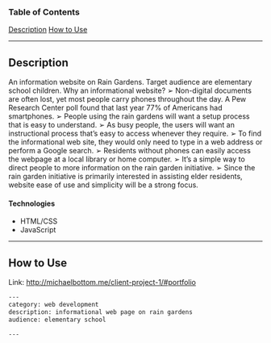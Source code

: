 ### Table of Contents

[Description]()
[How to Use]()

___

## Description
An information website on Rain Gardens. Target audience are elementary school children.
Why an informational website?
➢ Non-digital documents are often lost, yet most people carry phones throughout the day. A Pew Research Center poll found that last year 77% of Americans had smartphones.
➢ People using the rain gardens will want a setup process that is easy to understand.
➢ As busy people, the users will want an instructional process that’s easy to access whenever they require.
➢ To find the informational web site, they would only need to type in a web address or perform a Google search.
➢ Residents without phones can easily access the webpage at a local library or home computer.
➢ It’s a simple way to direct people to more information on the rain garden initiative.
➢ Since the rain garden initiative is primarily interested in assisting elder residents, website ease of use and simplicity will be a strong focus.

#### Technologies
- HTML/CSS
- JavaScript
___

## How to Use

Link: http://michaelbottom.me/client-project-1/#portfolio


```txt
---
category: web development
description: informational web page on rain gardens
audience: elementary school

---
```

